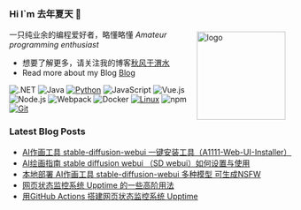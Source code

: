 ### Hi I`m 去年夏天 👋

<img src="https://github-readme-stats.vercel.app/api?username=tjsky&show_icons=true" alt="logo" height="160" align="right" style="margin: 5px; margin-bottom: 20px;" />

一只纯业余的编程爱好者，略懂略懂 *Amateur programming enthusiast*

- 想要了解更多，请关注我的博客[秋风于渭水](https://www.tjsky.net)
- Read more about my Blog [Blog](https://www.tjsky.net)

![.NET](https://img.shields.io/badge/.NET-512BD4?style=flat-square&logo=C-Sharp&logoColor=ffffff)
![Java](https://img.shields.io/badge/-Java-007396?style=flat-square&logo=java&logoColor=ffffff)
[![Python](https://img.shields.io/badge/-Python-3776AB?style=flat-square&logo=python&logoColor=ffffff)](https://www.python.org/)
![JavaScript](https://img.shields.io/badge/JavaScript-F7DF1E?style=flat-square&logo=JavaScript&logoColor=ffffff)
![Vue.js](https://img.shields.io/badge/-Vue.js-4FC08D?style=flat-square&logo=Vue.js&logoColor=ffffff)
![Node.js](https://img.shields.io/badge/-Node.js-68A063?style=flat-square&logo=Node.js&logoColor=ffffff)
![Webpack](https://img.shields.io/badge/-Webpack-8DD6F9?style=flat-square&logo=webpack&logoColor=ffffff)
![Docker](https://img.shields.io/badge/Docker-2496ED?style=flat-square&logo=docker&logoColor=ffffff)
[![Linux](https://img.shields.io/badge/-Linux-333333?style=flat-square&logo=linux&logoColor=white)](https://www.linuxfoundation.org/)
![npm](https://img.shields.io/badge/-NPM-CB3837?style=flat-square&logo=npm&logoColor=white)
[![Git](https://img.shields.io/badge/-Git-f05032?style=flat-square&logo=git&logoColor=white)](https://git-scm.com/)


### Latest Blog Posts
 
<!-- BLOG-POST-LIST:START -->
- [AI作画工具 stable-diffusion-webui 一键安装工具（A1111-Web-UI-Installer）](https://www.tjsky.net/tutorial/498?pk_campaign=feed&pk_kwd=ai%25e4%25bd%259c%25e7%2594%25bb%25e5%25b7%25a5%25e5%2585%25b7-stable-diffusion-webui-%25e4%25b8%2580%25e9%2594%25ae%25e5%25ae%2589%25e8%25a3%2585%25e5%25b7%25a5%25e5%2585%25b7%25ef%25bc%2588a1111-web-ui-installer%25ef%25bc%2589)
- [AI绘画指南 stable diffusion webui （SD webui）如何设置与使用](https://www.tjsky.net/tutorial/488?pk_campaign=feed&pk_kwd=ai%25e7%25bb%2598%25e7%2594%25bb%25e6%258c%2587%25e5%258d%2597-stable-diffusion-webui-%25ef%25bc%2588sd-webui%25ef%25bc%2589%25e5%25a6%2582%25e4%25bd%2595%25e8%25ae%25be%25e7%25bd%25ae%25e4%25b8%258e%25e4%25bd%25bf%25e7%2594%25a8)
- [本地部署 AI作画工具 stable-diffusion-webui 多种模型 可生成NSFW](https://www.tjsky.net/tutorial/457?pk_campaign=feed&pk_kwd=%25e6%259c%25ac%25e5%259c%25b0%25e9%2583%25a8%25e7%25bd%25b2-ai%25e4%25bd%259c%25e7%2594%25bb%25e5%25b7%25a5%25e5%2585%25b7-stable-diffusion-webui-%25e5%25b9%25b6%25e6%259b%25bf%25e6%258d%25a2%25e6%25a8%25a1%25e5%259e%258b-%25e8%25a7%25a3%25e5%2586%25b3%25e4%25ba%258c%25e6%25ac%25a1%25e5%2585%2583nsfw)
- [网页状态监控系统 Upptime 的一些高阶用法](https://www.tjsky.net/tutorial/456?pk_campaign=feed&pk_kwd=%25e7%25bd%2591%25e9%25a1%25b5%25e7%258a%25b6%25e6%2580%2581%25e7%259b%2591%25e6%258e%25a7%25e7%25b3%25bb%25e7%25bb%259f-upptime-%25e7%259a%2584%25e4%25b8%2580%25e4%25ba%259b%25e9%25ab%2598%25e9%2598%25b6%25e7%2594%25a8%25e6%25b3%2595)
- [用GitHub Actions 搭建网页状态监控系统 Upptime](https://www.tjsky.net/tutorial/444?pk_campaign=feed&pk_kwd=%25e7%2594%25a8github-actions-%25e6%2590%25ad%25e5%25bb%25ba%25e7%25bd%2591%25e9%25a1%25b5%25e7%258a%25b6%25e6%2580%2581%25e7%259b%2591%25e6%258e%25a7%25e7%25b3%25bb%25e7%25bb%259f-upptime)
<!-- BLOG-POST-LIST:END -->
